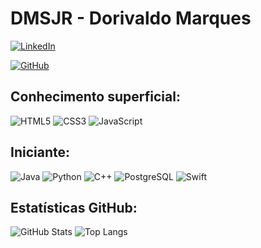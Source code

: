 # DMSJR - Dorivaldo Marques

[![LinkedIn](https://img.shields.io/badge/LinkedIn-0077B5?style=for-the-badge&logo=linkedin&logoColor=white)](https://www.linkedin.com/in/dorivaldo-marques-da-silva-junior-850065128/) 

[![GitHub](https://img.shields.io/badge/GitHub-100000?style=for-the-badge&logo=github&logoColor=white)](https://github.com/DMSJR)

## Conhecimento superficial:
![HTML5](https://img.shields.io/badge/HTML5-E34F26?style=for-the-badge&logo=html5&logoColor=white)
![CSS3](https://img.shields.io/badge/CSS3-1572B6?style=for-the-badge&logo=css3&logoColor=white)
![JavaScript](https://img.shields.io/badge/JavaScript-F7DF1E?style=for-the-badge&logo=javascript&logoColor=black)


## Iniciante:
![Java](https://img.shields.io/badge/java-%23ED8B00.svg?style=for-the-badge&logo=openjdk&logoColor=white)
![Python](https://img.shields.io/badge/python-3670A0?style=for-the-badge&logo=python&logoColor=ffdd54)
![C++](https://img.shields.io/badge/C%2B%2B-00599C?style=for-the-badge&logo=c%2B%2B&logoColor=white)
![PostgreSQL](https://img.shields.io/badge/PostgreSQL-000?style=for-the-badge&logo=postgresql)
![Swift](https://img.shields.io/badge/swift-F54A2A?style=for-the-badge&logo=swift&logoColor=white)

## Estatísticas GitHub:
![GitHub Stats](https://github-readme-stats.vercel.app/api?username=DMSJR&theme=transparent&bg_color=000&border_color=30A3DC&show_icons=true&icon_color=30A3DC&title_color=E94D5F&text_color=FFF)
![Top Langs](https://github-readme-stats-git-masterrstaa-rickstaa.vercel.app/api/top-langs/?username=DMSJR&bg_color=000&border_color=30A3DC&title_color=E94D5F&text_color=FFF)
